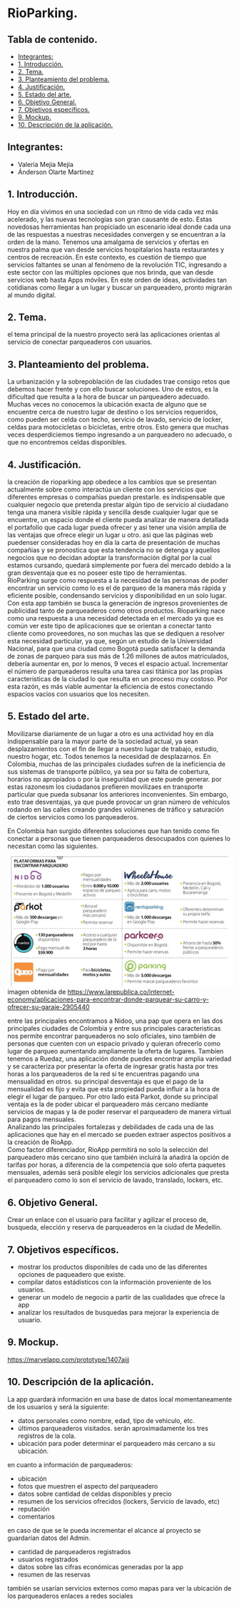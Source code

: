 # RioParking.
## Tabla de contenido.
  - [Integrantes:](#integrantes)
  - [1. Introducción.](#1-introducción)
  - [2. Tema.](#2-tema)
  - [3. Planteamiento del problema.](#3-planteamiento-del-problema)
  - [4. Justificación.](#4-justificación)
  - [5. Estado del arte.](#5-estado-del-arte)
  - [6. Objetivo General.](#6-objetivo-general)
  - [7. Objetivos específicos.](#7-objetivos-específicos)
  - [9. Mockup.](#9-mockup)
  - [10. Descripción de la aplicación.](#10-descripción-de-la-aplicación)
  

## Integrantes: 
- Valeria Mejía Mejía 
- Ánderson Olarte Martinez

## 1. Introducción.
Hoy en día vivimos en una sociedad con un ritmo de vida cada vez más acelerado, y las nuevas tecnologías son gran causante de esto. Estas novedosas herramientas han propiciado un escenario ideal donde cada una de las respuestas a nuestras necesidades convergen y se encuentran a la orden de la mano. Tenemos una amalgama de servicios y ofertas en nuestra palma que van desde servicios hospitalarios hasta restaurantes y centros de recreación. En este contexto, es cuestión de tiempo que servicios faltantes se unan al fenómeno de la revolución TIC, ingresando a este sector con las múltiples opciones que nos brinda, que van desde servicios web hasta Apps móviles. En este orden de ideas, actividades tan cotidianas como llegar a un lugar y buscar un parqueadero, pronto migrarán al mundo digital.

## 2. Tema.
el tema principal de la nuestro proyecto será las aplicaciones orientas al servicio de conectar parqueaderos con usuarios.

## 3. Planteamiento del problema.
La urbanización y la sobrepoblación de las ciudades trae consigo retos que debemos hacer frente y con ello buscar soluciones. Uno de estos, es la dificultad que resulta a la hora de buscar un parqueadero adecuado. Muchas veces no conocemos la ubicación exacta de alguno que se encuentre cerca de nuestro lugar de destino o los servicios requeridos, como pueden ser celda con techo, servicio de lavado, servicio de locker, celdas para motocicletas o bicicletas, entre otros. Esto genera que muchas veces desperdiciemos tiempo ingresando a un parqueadero no adecuado, o que no encontremos celdas disponibles.  

## 4. Justificación.
la creación de rioparking app obedece a los cambios que se presentan actualmente sobre como 
interactúa un cliente con los servicios que diferentes empresas o compañias puedan prestarle.
es indispensable que cualquier negocio que pretenda prestar algún tipo de servicio al ciudadano 
tenga una manera visible rápida y sencilla desde cualquier lugar que se encuentre, un espacio donde el cliente pueda analizar de manera detallada el portafolío que cada lugar pueda ofrecer y asi tener una visión amplia de las ventajas que ofrece elegir un lugar u otro. asi que las páginas web puedenser consideradas hoy en día la carta de presentación de muchas compañias y se pronostica que esta tendencia no se detenga y aquellos negocios que no decidan adoptar la transformación digital por la cual estamos cursando, quedará simplemente por fuera del mercado debido a la gran desventaja que es no poseer este tipo de herramientas.  
RioParking surge como respuesta a la necesidad de las personas de poder encontrar un servicio como lo es el de parqueo de la manera más rápida y eficiente posible, condensando servicios y disponibilidad en un solo lugar.
Con esta app también se busca la generación de ingresos provenientes de publicidad tanto de parqueaderos como otros productos. Rioparking nace como una respuesta a una necesidad detectada en el mercado ya que es común ver este tipo de aplicaciones que se orientan a conectar tanto cliente como proveedores, no son muchas las que se dediquen a resolver esta necesidad particular, ya que, según un estudio de la Universidad Nacional, para que una ciudad como Bogotá pueda satisfacer la demanda de zonas de parqueo para sus más de 1.26 millones de autos matriculados, debería aumentar en, por lo menos, 9 veces el espacio actual. Incrementar el número de parqueaderos resulta una tarea casi titánica por las propias características de la ciudad lo que resulta en un proceso muy costoso. Por esta razón, es más viable aumentar la eficiencia de estos conectando espacios vacios con usuarios que los necesiten.


## 5. Estado del arte.
Movilizarse diariamente de un lugar a otro es una actividad hoy en día indispensable para la mayor parte de la sociedad actual, ya sean desplazamientos con el fin de llegar a nuestro lugar de trabajo, estudio, nuestro hogar, etc. Todos tenemos la necesidad de desplazarnos. En Colombia, muchas de las principales ciudades sufren de la ineficiencia de sus sistemas de transporte público, ya sea por su falta de cobertura, horarios no apropiados o por la inseguridad que este puede generar. por estas razonesm los ciudadanos prefieren movilizaes en transporte particular que pueda subsanar los anteriores inconvenientes. Sin embargo, esto trae desventajas, ya que puede provocar un gran número de vehículos rodando en las calles creando grandes volúmenes de tráfico y saturación de ciertos servicios como los parqueaderos.

En Colombia han surgido diferentes soluciones que han tenido como fin conectar a personas que tienen parqueaderos desocupados con quienes lo necesitan como las siguientes.  
  
![parqueaderos](Images\Anteproyecto\ResumenParkingApps.png "Apps sobre parqueaderos")
imagen obtenida de <https://www.larepublica.co/internet-economy/aplicaciones-para-encontrar-donde-parquear-su-carro-y-ofrecer-su-garaje-2905440>  

 entre las principales encontramos a Nidoo, una pap que opera en las dos principales ciudades de Colombia y entre sus principales caracteristicas nos permite encontrar parqueaderos no solo oficiales, sino también de personas que cuenten con un espacio privado y quieran ofrecerlo como lugar de parqueo aumentando ampliamente la oferta de lugares. Tambíen tenemos a Ruedaz, una aplicación donde puedes encontrar amplia variedad y se caracteriza por presentar la oferta de ingresar gratis hasta por tres horas a los parqueaderos de la red si te encuentras pagando una mensualidad en otros. su principal desventaja es que el pago de la mensualidad es fijo y evita que esta propiedad pueda influir a la hora de elegir el lugar de parqueo. Por otro lado está Parkot, donde su principal ventaja es la de poder ubicar el parqueadero más cercano mediante servicios de mapas y la de poder reservar el parqueadero de manera virtual para pagos mensuales.  
 Analizando las principales fortalezas y debilidades de cada una de las aplicaciones que hay en el mercado se pueden extraer aspectos positivos a la creación de RioApp.  
 Como factor diferenciador, RioApp permitirá no solo la selección del parqueadero más cercano 
 sino que también incluirá la añadirá la opción de tarifas por horas, a diferencia de la competencia que solo oferta paquetes mensuales, además será posible elegir los servicios adicionales que presta el parqueadero como lo son el servicio de lavado, translado, lockers, etc.

## 6. Objetivo General.
Crear un enlace con el usuario para facilitar y agilizar el proceso de, busqueda, elección y reserva de parqueaderos en 
la ciudad de Medellín.

## 7. Objetivos específicos.
+ mostrar los productos disponibles de cada uno de las diferentes opciones de paqueadero que existe.
+ compilar datos estádisticos con la información proveniente de los usuarios.
+ generar un modelo de negocio a partir de las cualidades que ofrece la app
+ analizar los resultados de busquedas para mejorar la experiencia de usuario.

## 9. Mockup.
<https://marvelapp.com/prototype/1407aijj>

## 10. Descripción de la aplicación.

La app guardará información en una base de datos local momentaneamente de los usuarios y será la siguiente:

- datos personales como nombre, edad, tipo de vehiculo, etc.
- últimos parqueaderos visitados. serán aproximadamente los tres registros de la cola.
- ubicación para poder determinar el parqueadero más cercano a su ubicación.

en cuanto a información de parqueaderos:
- ubicación
- fotos que muestren el aspecto del parqueadero
- datos sobre cantidad de celdas disponibles y precio
- resumen de los servicios ofrecidos (lockers, Servicio de lavado, etc)
- reputación
- comentarios


en caso de que se le pueda incrementar el alcance al proyecto 
se guardarían datos del Admin.
- cantidad de parqueaderos registrados
- usuarios registrados
- datos sobre las cifras económicas generadas por la app
- resumen de las reservas

también se usarían servicios externos como mapas para ver la ubicación de los parqueaderos
enlaces a redes sociales
